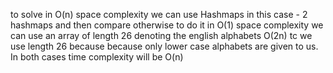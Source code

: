 to solve in O(n) space complexity we can use Hashmaps in this case - 2 hashmaps and then compare
otherwise to do it in O(1) space complexity we can use an array of length 26 denoting the english alphabets O(2n) tc
we use length 26 because because only lower case alphabets are given to us.
In both cases time complexity will be O(n)